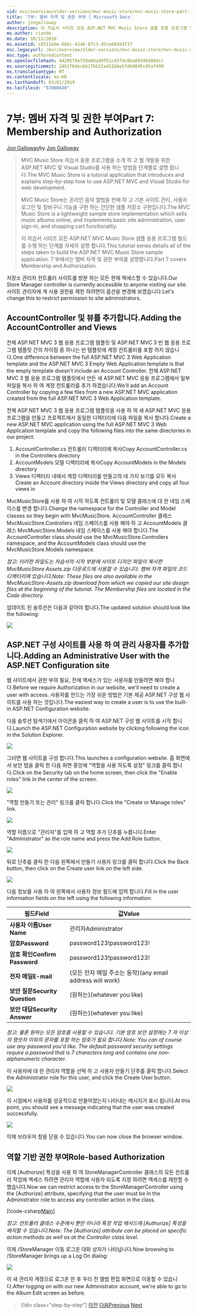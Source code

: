 ```yaml
---
uid: mvc/overview/older-versions/mvc-music-store/mvc-music-store-part-7
title: '7부: 멤버 자격 및 권한 부여 | Microsoft Docs'
author: jongalloway
description: 이 자습서 시리즈 모든 ASP.NET MVC Music Store 샘플 응용 프로그램 빌드를 수행 하는 단계를 자세히 설명 합니다. 7 부에서는 멤버 자격 및 권한 부여를 설명합니다.
ms.author: riande
ms.date: 10/13/2010
ms.assetid: c8511ebe-68bc-4240-87c3-d5ced84a3f37
msc.legacyurl: /mvc/overview/older-versions/mvc-music-store/mvc-music-store-part-7
msc.type: authoredcontent
ms.openlocfilehash: 44205f0ef59e00ad9fb1c45fdc0ba8934b5804cc
ms.sourcegitcommit: 24b1f6decbb17bb22a45166e5fdb0845c65af498
ms.translationtype: MT
ms.contentlocale: ko-KR
ms.lasthandoff: 03/01/2019
ms.locfileid: "57060430"
---
```

<a name="part-7-membership-and-authorization"></a><span data-ttu-id="be4e4-104">7부: 멤버 자격 및 권한 부여</span><span class="sxs-lookup"><span data-stu-id="be4e4-104">Part 7: Membership and Authorization</span></span>
====================
<span data-ttu-id="be4e4-105">[Jon Galloway](https://github.com/jongalloway)</span><span class="sxs-lookup"><span data-stu-id="be4e4-105">by [Jon Galloway](https://github.com/jongalloway)</span></span>

> <span data-ttu-id="be4e4-106">MVC Music Store 자습서 응용 프로그램을 소개 하 고 웹 개발을 위한 ASP.NET MVC 및 Visual Studio를 사용 하는 방법을 단계별로 설명 됩니다.</span><span class="sxs-lookup"><span data-stu-id="be4e4-106">The MVC Music Store is a tutorial application that introduces and explains step-by-step how to use ASP.NET MVC and Visual Studio for web development.</span></span>  
>   
> <span data-ttu-id="be4e4-107">MVC Music Store는 온라인 음악 앨범을 판매 하 고 기본 사이트 관리, 사용자 로그인 및 장바구니 기능을 구현 하는 간단한 샘플 저장소 구현입니다.</span><span class="sxs-lookup"><span data-stu-id="be4e4-107">The MVC Music Store is a lightweight sample store implementation which sells music albums online, and implements basic site administration, user sign-in, and shopping cart functionality.</span></span>  
>   
> <span data-ttu-id="be4e4-108">이 자습서 시리즈 모든 ASP.NET MVC Music Store 샘플 응용 프로그램 빌드를 수행 하는 단계를 자세히 설명 합니다.</span><span class="sxs-lookup"><span data-stu-id="be4e4-108">This tutorial series details all of the steps taken to build the ASP.NET MVC Music Store sample application.</span></span> <span data-ttu-id="be4e4-109">7 부에서는 멤버 자격 및 권한 부여를 설명합니다.</span><span class="sxs-lookup"><span data-stu-id="be4e4-109">Part 7 covers Membership and Authorization.</span></span>


<span data-ttu-id="be4e4-110">저장소 관리자 컨트롤러 사이트를 방문 하는 모든 현재 액세스할 수 있습니다.</span><span class="sxs-lookup"><span data-stu-id="be4e4-110">Our Store Manager controller is currently accessible to anyone visiting our site.</span></span> <span data-ttu-id="be4e4-111">사이트 관리자에 게 사용 권한을 제한 하려면이 옵션을 변경해 보겠습니다.</span><span class="sxs-lookup"><span data-stu-id="be4e4-111">Let's change this to restrict permission to site administrators.</span></span>

## <a name="adding-the-accountcontroller-and-views"></a><span data-ttu-id="be4e4-112">AccountController 및 뷰를 추가합니다.</span><span class="sxs-lookup"><span data-stu-id="be4e4-112">Adding the AccountController and Views</span></span>

<span data-ttu-id="be4e4-113">전체 ASP.NET MVC 3 웹 응용 프로그램 템플릿 및 ASP.NET MVC 3 빈 웹 응용 프로그램 템플릿 간의 차이점 중 하나는 빈 템플릿에 계정 컨트롤러를 포함 하지 않습니다.</span><span class="sxs-lookup"><span data-stu-id="be4e4-113">One difference between the full ASP.NET MVC 3 Web Application template and the ASP.NET MVC 3 Empty Web Application template is that the empty template doesn't include an Account Controller.</span></span> <span data-ttu-id="be4e4-114">전체 ASP.NET MVC 3 웹 응용 프로그램 템플릿에서 만든 새 ASP.NET MVC 응용 프로그램에서 일부 파일을 복사 하 여 계정 컨트롤러를 추가 하겠습니다.</span><span class="sxs-lookup"><span data-stu-id="be4e4-114">We'll add an Account Controller by copying a few files from a new ASP.NET MVC application created from the full ASP.NET MVC 3 Web Application template.</span></span>

<span data-ttu-id="be4e4-115">전체 ASP.NET MVC 3 웹 응용 프로그램 템플릿을 사용 하 여 새 ASP.NET MVC 응용 프로그램을 만들고 프로젝트에서 동일한 디렉터리에 다음 파일을 복사 합니다.</span><span class="sxs-lookup"><span data-stu-id="be4e4-115">Create a new ASP.NET MVC application using the full ASP.NET MVC 3 Web Application template and copy the following files into the same directories in our project:</span></span>

1. <span data-ttu-id="be4e4-116">AccountController.cs 컨트롤러 디렉터리에 복사</span><span class="sxs-lookup"><span data-stu-id="be4e4-116">Copy AccountController.cs in the Controllers directory</span></span>
2. <span data-ttu-id="be4e4-117">AccountModels 모델 디렉터리에 복사</span><span class="sxs-lookup"><span data-stu-id="be4e4-117">Copy AccountModels in the Models directory</span></span>
3. <span data-ttu-id="be4e4-118">Views 디렉터리 내에서 계정 디렉터리를 만들고의 네 가지 보기를 모두 복사</span><span class="sxs-lookup"><span data-stu-id="be4e4-118">Create an Account directory inside the Views directory and copy all four views in</span></span>

<span data-ttu-id="be4e4-119">MvcMusicStore를 사용 하 여 시작 하도록 컨트롤러 및 모델 클래스에 대 한 네임 스페이스를 변경 합니다.</span><span class="sxs-lookup"><span data-stu-id="be4e4-119">Change the namespace for the Controller and Model classes so they begin with MvcMusicStore.</span></span> <span data-ttu-id="be4e4-120">AccountController 클래스 MvcMusicStore.Controllers 네임 스페이스를 사용 해야 하 고 AccountModels 클래스 MvcMusicStore.Models 네임 스페이스를 사용 해야 합니다.</span><span class="sxs-lookup"><span data-stu-id="be4e4-120">The AccountController class should use the MvcMusicStore.Controllers namespace, and the AccountModels class should use the MvcMusicStore.Models namespace.</span></span>

<span data-ttu-id="be4e4-121">*참고: 이러한 파일도는 자습서의 시작 부분에 사이트 디자인 파일이 복사한 MvcMusicStore Assets.zip 다운로드에 사용할 수 있습니다. 멤버 자격 파일의 코드 디렉터리에 있습니다.*</span><span class="sxs-lookup"><span data-stu-id="be4e4-121">*Note: These files are also available in the MvcMusicStore-Assets.zip download from which we copied our site design files at the beginning of the tutorial. The Membership files are located in the Code directory.*</span></span>

<span data-ttu-id="be4e4-122">업데이트 된 솔루션은 다음과 같아야 합니다.</span><span class="sxs-lookup"><span data-stu-id="be4e4-122">The updated solution should look like the following:</span></span>

![](mvc-music-store-part-7/_static/image1.png)

## <a name="adding-an-administrative-user-with-the-aspnet-configuration-site"></a><span data-ttu-id="be4e4-123">ASP.NET 구성 사이트를 사용 하 여 관리 사용자를 추가합니다.</span><span class="sxs-lookup"><span data-stu-id="be4e4-123">Adding an Administrative User with the ASP.NET Configuration site</span></span>

<span data-ttu-id="be4e4-124">웹 사이트에서 권한 부여 필요, 전에 액세스가 있는 사용자를 만들려면 해야 합니다.</span><span class="sxs-lookup"><span data-stu-id="be4e4-124">Before we require Authorization in our website, we'll need to create a user with access.</span></span> <span data-ttu-id="be4e4-125">사용자를 만드는 가장 쉬운 방법은 기본 제공 ASP.NET 구성 웹 사이트를 사용 하는 것입니다.</span><span class="sxs-lookup"><span data-stu-id="be4e4-125">The easiest way to create a user is to use the built-in ASP.NET Configuration website.</span></span>

<span data-ttu-id="be4e4-126">다음 솔루션 탐색기에서 아이콘을 클릭 하 여 ASP.NET 구성 웹 사이트를 시작 합니다.</span><span class="sxs-lookup"><span data-stu-id="be4e4-126">Launch the ASP.NET Configuration website by clicking following the icon in the Solution Explorer.</span></span>

![](mvc-music-store-part-7/_static/image2.png)

<span data-ttu-id="be4e4-127">그러면 웹 사이트를 구성 합니다.</span><span class="sxs-lookup"><span data-stu-id="be4e4-127">This launches a configuration website.</span></span> <span data-ttu-id="be4e4-128">홈 화면에서 보안 탭을 클릭 한 다음 화면 중앙에 "역할을 사용 하도록 설정" 링크를 클릭 합니다.</span><span class="sxs-lookup"><span data-stu-id="be4e4-128">Click on the Security tab on the home screen, then click the "Enable roles" link in the center of the screen.</span></span>

![](mvc-music-store-part-7/_static/image3.png)

<span data-ttu-id="be4e4-129">"역할 만들기 또는 관리" 링크를 클릭 합니다.</span><span class="sxs-lookup"><span data-stu-id="be4e4-129">Click the "Create or Manage roles" link.</span></span>

![](mvc-music-store-part-7/_static/image4.png)

<span data-ttu-id="be4e4-130">역할 이름으로 "관리자"를 입력 하 고 역할 추가 단추를 누릅니다.</span><span class="sxs-lookup"><span data-stu-id="be4e4-130">Enter "Administrator" as the role name and press the Add Role button.</span></span>

![](mvc-music-store-part-7/_static/image5.png)

<span data-ttu-id="be4e4-131">뒤로 단추를 클릭 한 다음 왼쪽에서 만들기 사용자 링크를 클릭 합니다.</span><span class="sxs-lookup"><span data-stu-id="be4e4-131">Click the Back button, then click on the Create user link on the left side.</span></span>

![](mvc-music-store-part-7/_static/image6.png)

<span data-ttu-id="be4e4-132">다음 정보를 사용 하 여 왼쪽에서 사용자 정보 필드에 입력 합니다.</span><span class="sxs-lookup"><span data-stu-id="be4e4-132">Fill in the user information fields on the left using the following information:</span></span>

| <span data-ttu-id="be4e4-133">**필드**</span><span class="sxs-lookup"><span data-stu-id="be4e4-133">**Field**</span></span> | <span data-ttu-id="be4e4-134">**값**</span><span class="sxs-lookup"><span data-stu-id="be4e4-134">**Value**</span></span> |
| --- | --- |
| <span data-ttu-id="be4e4-135">**사용자 이름**</span><span class="sxs-lookup"><span data-stu-id="be4e4-135">**User Name**</span></span> | <span data-ttu-id="be4e4-136">관리자</span><span class="sxs-lookup"><span data-stu-id="be4e4-136">Administrator</span></span> |
| <span data-ttu-id="be4e4-137">**암호**</span><span class="sxs-lookup"><span data-stu-id="be4e4-137">**Password**</span></span> | <span data-ttu-id="be4e4-138">password123!</span><span class="sxs-lookup"><span data-stu-id="be4e4-138">password123!</span></span> |
| <span data-ttu-id="be4e4-139">**암호 확인**</span><span class="sxs-lookup"><span data-stu-id="be4e4-139">**Confirm Password**</span></span> | <span data-ttu-id="be4e4-140">password123!</span><span class="sxs-lookup"><span data-stu-id="be4e4-140">password123!</span></span> |
| <span data-ttu-id="be4e4-141">**전자 메일**</span><span class="sxs-lookup"><span data-stu-id="be4e4-141">**E-mail**</span></span> | <span data-ttu-id="be4e4-142">(모든 전자 메일 주소는 동작)</span><span class="sxs-lookup"><span data-stu-id="be4e4-142">(any email address will work)</span></span> |
| <span data-ttu-id="be4e4-143">**보안 질문**</span><span class="sxs-lookup"><span data-stu-id="be4e4-143">**Security Question**</span></span> | <span data-ttu-id="be4e4-144">(원하는)</span><span class="sxs-lookup"><span data-stu-id="be4e4-144">(whatever you like)</span></span> |
| <span data-ttu-id="be4e4-145">**보안 대답**</span><span class="sxs-lookup"><span data-stu-id="be4e4-145">**Security Answer**</span></span> | <span data-ttu-id="be4e4-146">(원하는)</span><span class="sxs-lookup"><span data-stu-id="be4e4-146">(whatever you like)</span></span> |

<span data-ttu-id="be4e4-147">*참고: 물론 원하는 모든 암호를 사용할 수 있습니다. 기본 암호 보안 설정에는 7 자 이상의 영숫자 이외의 문자를 포함 하는 암호가 필요 합니다.*</span><span class="sxs-lookup"><span data-stu-id="be4e4-147">*Note: You can of course use any password you'd like. The default password security settings require a password that is 7 characters long and contains one non-alphanumeric character.*</span></span>

<span data-ttu-id="be4e4-148">이 사용자에 대 한 관리자 역할을 선택 하 고 사용자 만들기 단추를 클릭 합니다.</span><span class="sxs-lookup"><span data-stu-id="be4e4-148">Select the Administrator role for this user, and click the Create User button.</span></span>

![](mvc-music-store-part-7/_static/image7.png)

<span data-ttu-id="be4e4-149">이 시점에서 사용자를 성공적으로 만들어졌는지 나타내는 메시지가 표시 됩니다.</span><span class="sxs-lookup"><span data-stu-id="be4e4-149">At this point, you should see a message indicating that the user was created successfully.</span></span>

![](mvc-music-store-part-7/_static/image8.png)

<span data-ttu-id="be4e4-150">이제 브라우저 창을 닫을 수 있습니다.</span><span class="sxs-lookup"><span data-stu-id="be4e4-150">You can now close the browser window.</span></span>

## <a name="role-based-authorization"></a><span data-ttu-id="be4e4-151">역할 기반 권한 부여</span><span class="sxs-lookup"><span data-stu-id="be4e4-151">Role-based Authorization</span></span>

<span data-ttu-id="be4e4-152">이제 [Authorize] 특성을 사용 하 여 StoreManagerController 클래스의 모든 컨트롤러 작업에 액세스 하려면 관리자 역할에 사용자 되도록 지정 하려면 액세스를 제한할 수 했습니다.</span><span class="sxs-lookup"><span data-stu-id="be4e4-152">Now we can restrict access to the StoreManagerController using the [Authorize] attribute, specifying that the user must be in the Administrator role to access any controller action in the class.</span></span>

[!code-csharp[Main](mvc-music-store-part-7/samples/sample1.cs)]

<span data-ttu-id="be4e4-153">*참고: 컨트롤러 클래스 수준에서 뿐만 아니라 특정 작업 메서드에 [Authorize] 특성을 배치할 수 있습니다.*</span><span class="sxs-lookup"><span data-stu-id="be4e4-153">*Note: The [Authorize] attribute can be placed on specific action methods as well as at the Controller class level.*</span></span>

<span data-ttu-id="be4e4-154">이제 /StoreManager 이동 로그온 대화 상자가 나타납니다.</span><span class="sxs-lookup"><span data-stu-id="be4e4-154">Now browsing to /StoreManager brings up a Log On dialog:</span></span>

![](mvc-music-store-part-7/_static/image9.png)

<span data-ttu-id="be4e4-155">이 새 관리자 계정으로 로그온 한 후 우리 전 앨범 편집 화면으로 이동할 수 있습니다.</span><span class="sxs-lookup"><span data-stu-id="be4e4-155">After logging on with our new Administrator account, we're able to go to the Album Edit screen as before.</span></span>

> [!div class="step-by-step"]
> <span data-ttu-id="be4e4-156">[이전](mvc-music-store-part-6.md)
> [다음](mvc-music-store-part-8.md)</span><span class="sxs-lookup"><span data-stu-id="be4e4-156">[Previous](mvc-music-store-part-6.md)
[Next](mvc-music-store-part-8.md)</span></span>
